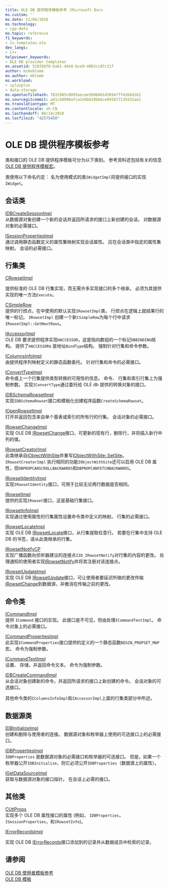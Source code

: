 ```yaml
---
title: OLE DB 提供程序模板参考 |Microsoft Docs
ms.custom: ''
ms.date: 11/04/2016
ms.technology:
- cpp-data
ms.topic: reference
f1_keywords:
- vc.templates.ole
dev_langs:
- C++
helpviewer_keywords:
- OLE DB provider templates
ms.assetid: 518358f0-bab1-4de9-bce9-4062cc87c11f
author: mikeblome
ms.author: mblome
ms.workload:
- cplusplus
- data-storage
ms.openlocfilehash: 7832985c6095aecae5098461d36947ff4268d262
ms.sourcegitcommit: a41c4d096afca1e9b619bbbce045b77135d32ae2
ms.translationtype: MT
ms.contentlocale: zh-CN
ms.lasthandoff: 08/14/2018
ms.locfileid: "42575450"
---
```

# <a name="ole-db-provider-templates-reference"></a>OLE DB 提供程序模板参考
类和接口的 OLE DB 提供程序模板可分为以下类别。 参考资料还包括有关的信息[OLE DB 提供程序模板宏](../../data/oledb/macros-for-ole-db-provider-templates.md)。  
  
 类使用以下命名约定： 名为使用模式的类`IWidgetImpl`将提供接口的实现`IWidget`。  
  
## <a name="session-classes"></a>会话类  
 [IDBCreateSessionImpl](../../data/oledb/idbcreatesessionimpl-class.md)  
 从数据源对象创建一个新的会话并返回所请求的接口上新创建的会话。 对数据源对象的必需接口。  
  
 [ISessionPropertiesImpl](../../data/oledb/isessionpropertiesimpl-class.md)  
 通过调用静态函数定义的属性集映射实现会话属性。 应在会话类中指定的属性集映射。 会话的必需接口。  
  
## <a name="rowset-classes"></a>行集类  
 [CRowsetImpl](../../data/oledb/crowsetimpl-class.md)  
  
 提供标准的 OLE DB 行集实现，而无需许多实现接口的多个继承。 必须为其提供实现的唯一方法`Execute`。  
  
 [CSimpleRow](../../data/oledb/csimplerow-class.md)  
 提供的行控点，在中使用的默认实现`IRowsetImpl`类。 行控点在逻辑上就结果行的唯一标记。 `IRowsetImpl` 创建一个新`CSimpleRow`为每个行中请求`IRowsetImpl::GetNextRows`。  
  
 [IAccessorImpl](../../data/oledb/iaccessorimpl-class.md)  
 OLE DB 要求提供程序实现`HACCESSOR`，这是指向数组的一个标记`DBBINDING`结构。 提供了`HACCESSOR`s 是地址`BindType`结构。 强制针对行集和命令参数。  
  
 [IColumnsInfoImpl](../../data/oledb/icolumnsinfoimpl-class.md)  
 由提供程序列映射定义的静态函数委托。 针对行集和命令的必需接口。  
  
 [IConvertTypeImpl](../../data/oledb/iconverttypeimpl-class.md)  
 命令或上一个行集提供类型转换的可用性的信息。 命令、 行集和索引行集上为强制参数。 实现`IConvertType`通过委托给 OLE db 提供的转换对象的接口。  
  
 [IDBSchemaRowsetImpl](../../data/oledb/idbschemarowsetimpl-class.md)  
 实现`IDBSchemaRowset`接口和模板化创建程序函数`CreateSchemaRowset`。  
  
 [IOpenRowsetImpl](../../data/oledb/iopenrowsetimpl-class.md)  
 打开并返回包含来自单个基表或索引的所有行的行集。 会话对象的必需接口。  
  
 [IRowsetChangeImpl](../../data/oledb/irowsetchangeimpl-class.md)  
 实现 OLE DB [IRowsetChange](/previous-versions/windows/desktop/ms715790\(v=vs.85\))接口，可更新的现有行，删除行，并将插入新行中列的值。  
  
 [IRowsetCreatorImpl](../../data/oledb/irowsetcreatorimpl-class.md)  
 此类继承自[IObjectWithSite](http://msdn.microsoft.com/library/windows/desktop/ms693765)并重写[IObjectWithSite::SetSite](http://msdn.microsoft.com/library/windows/desktop/ms683869)。 `IRowsetCreatorImpl` 执行相同的功能`IObjectWithSite`还可以启用 OLE DB 属性，但`DBPROPCANSCROLLBACKWARDS`和`DBPROPCANFETCHBACKWARDS`。  
  
 [IRowsetIdentityImpl](../../data/oledb/irowsetidentityimpl-class.md)  
 实现`IRowsetIdentity`接口，可用于比较无论两行数据是否相同。  
  
 [IRowsetImpl](../../data/oledb/irowsetimpl-class.md)  
 提供的实现`IRowset`接口，这是基础行集接口。  
  
 [IRowsetInfoImpl](../../data/oledb/irowsetinfoimpl-class.md)  
 实现通过使用属性的行集属性设置命令类中定义的映射。 行集的必需接口。  
  
 [IRowsetLocateImpl](../../data/oledb/irowsetlocateimpl-class.md)  
 实现 OLE DB [IRowsetLocate](/previous-versions/windows/desktop/ms721190\(v=vs.85\))接口，从行集提取任意行。 若要在行集中支持 OLE DB 的书签，请从此类继承的行集。  
  
 [IRowsetNotifyCP](../../data/oledb/irowsetnotifycp-class.md)  
 实现广播函数向侦听器建议的连接点`IID_IRowsetNotify`对行集的内容的更改。 处理通知的使用者实现[IRowsetNotify](/previous-versions/windows/desktop/ms712959\(v=vs.85\))并将其注册对该连接点。  
  
 [IRowsetUpdateImpl](../../data/oledb/irowsetupdateimpl-class.md)  
 实现 OLE DB [IRowsetUpdate](/previous-versions/windows/desktop/ms714401\(v=vs.85\))接口，可让使用者要延迟所做的更改传输[IRowsetChange](/previous-versions/windows/desktop/ms715790\(v=vs.85\))到数据源，并撤消在传输之前的更改。  
  
## <a name="command-classes"></a>命令类  
 [ICommandImpl](../../data/oledb/icommandimpl-class.md)  
 提供 `ICommand` 接口的实现。 此接口是不可见，但由处理`ICommandTextImpl`。 命令对象上的必需接口。  
  
 [ICommandPropertiesImpl](../../data/oledb/icommandpropertiesimpl-class.md)  
 此实现`ICommandProperties`接口提供的定义的一个静态函数`BEGIN_PROPSET_MAP`宏。 命令为强制参数。  
  
 [ICommandTextImpl](../../data/oledb/icommandtextimpl-class.md)  
 设置、 存储，并返回命令文本。 命令为强制参数。  
  
 [IDBCreateCommandImpl](../../data/oledb/idbcreatecommandimpl-class.md)  
 从会话对象创建新的命令，并返回所请求的接口上新创建的命令。 会话对象的可选接口。  
  
 其他命令类的`IColumnsInfoImpl`和`IAccessorImpl`上面的行集类部分中所述。  
  
## <a name="data-source-classes"></a>数据源类  
 [IDBInitializeImpl](../../data/oledb/idbinitializeimpl-class.md)  
 创建和删除与使用者的连接。 数据源对象和枚举器上使用的可选接口上的必需接口。  
  
 [IDBPropertiesImpl](../../data/oledb/idbpropertiesimpl-class.md)  
 `IDBProperties` 是数据源对象的必需接口和枚举器的可选接口。 但是，如果一个枚举器公开`IDBInitialize`，则它必须公开`IDBProperties`（数据源上的属性）。  
  
 [IGetDataSourceImpl](../../data/oledb/igetdatasourceimpl-class.md)  
 获取与数据源对象的接口指针。 在会话上必需的接口。  
  
## <a name="other-classes"></a>其他类  
 [CUtlProps](../../data/oledb/cutlprops-class.md)  
 实现多个 OLE DB 属性接口的属性 (例如， `IDBProperties`， `ISessionProperties`，和`IRowsetInfo`)。  
  
 [IErrorRecordsImpl](../../data/oledb/ierrorrecordsimpl-class.md)  
  
 实现 OLE DB [IErrorRecords](/previous-versions/windows/desktop/ms718112\(v=vs.85\))接口添加到的记录并从数据成员中检索的记录。  
  
## <a name="see-also"></a>请参阅  
 [OLE DB 使用者模板参考](../../data/oledb/ole-db-consumer-templates-reference.md)   
 [OLE DB 模板](../../data/oledb/ole-db-templates.md)